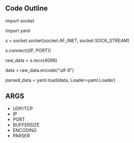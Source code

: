 ## Code Outline

import socket

import yaml

s = socket.socket(socket.AF_INET, socket.SOCK_STREAM)

s.connect((IP, PORT))

raw_data = s.recv(4096)

data = raw_data.encode("utf-8")

parsed_data = yaml.load(data, Loader=yaml.Loader)



## ARGS

* UDP/TCP
* IP
* PORT
* BUFFERSIZE
* ENCODING
* PARSER